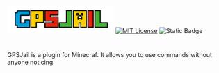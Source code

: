 ![Logo](https://github.com/Melih61/GPSJail-Minecraft/blob/main/logo.png?raw=true)
[![MIT License](https://img.shields.io/badge/License-MIT-green.svg)](https://choosealicense.com/licenses/mit/)
![Static Badge](https://img.shields.io/badge/Version-5.0-blue)
#

GPSJail is a plugin for Minecraf.
It allows you to use commands without anyone noticing